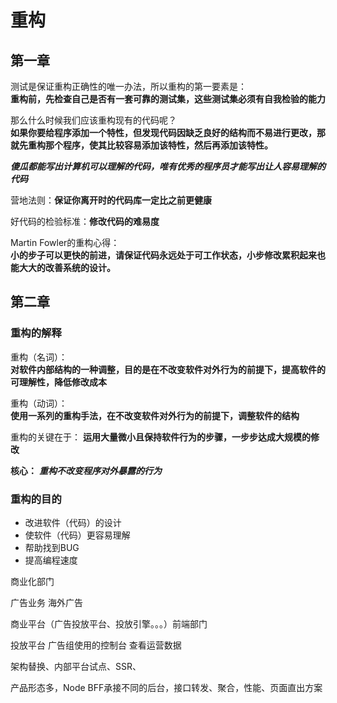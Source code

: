 # 重构

## 第一章

测试是保证重构正确性的唯一办法，所以重构的第一要素是：  
**重构前，先检查自己是否有一套可靠的测试集，这些测试集必须有自我检验的能力**

那么什么时候我们应该重构现有的代码呢？  
**如果你要给程序添加一个特性，但发现代码因缺乏良好的结构而不易进行更改，那就先重构那个程序，使其比较容易添加该特性，然后再添加该特性。**

***傻瓜都能写出计算机可以理解的代码，唯有优秀的程序员才能写出让人容易理解的代码***

营地法则：**保证你离开时的代码库一定比之前更健康**

好代码的检验标准：**修改代码的难易度**

Martin Fowler的重构心得：  
**小的步子可以更快的前进，请保证代码永远处于可工作状态，小步修改累积起来也能大大的改善系统的设计。**

## 第二章

### 重构的解释

重构（名词）：  
**对软件内部结构的一种调整，目的是在不改变软件对外行为的前提下，提高软件的可理解性，降低修改成本**

重构（动词）：  
**使用一系列的重构手法，在不改变软件对外行为的前提下，调整软件的结构**

重构的关键在于：
**运用大量微小且保持软件行为的步骤，一步步达成大规模的修改**

**核心：** ***重构不改变程序对外暴露的行为***

### 重构的目的

- 改进软件（代码）的设计
- 使软件（代码）更容易理解
- 帮助找到BUG
- 提高编程速度





商业化部门 

广告业务 海外广告

 商业平台（广告投放平台、投放引擎。。。）前端部门

投放平台 广告组使用的控制台 查看运营数据 

架构替换、内部平台试点、SSR、

产品形态多，Node BFF承接不同的后台，接口转发、聚合，性能、页面直出方案










